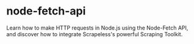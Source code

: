 # node-fetch-api
Learn how to make HTTP requests in Node.js using the Node-Fetch API, and discover how to integrate Scrapeless's powerful Scraping Toolkit.
